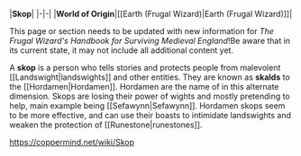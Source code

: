 |**Skop**|
|-|-|
|**World of Origin**|[[Earth (Frugal Wizard)\|Earth (Frugal Wizard)]]|

This page or section needs to be updated with new information for *The Frugal Wizard's Handbook for Surviving Medieval England*!Be aware that in its current state, it may not include all additional content yet.

A **skop** is a person who tells stories and protects people from malevolent [[Landswight\|landswights]] and other entities. They are known as **skalds** to the [[Hordamen\|Hordamen]]. Hordamen are the name of  in this alternate dimension. Skops are losing their power of wights and mostly pretending to help, main example being [[Sefawynn\|Sefawynn]]. Hordamen skops seem to be more effective, and can use their boasts to intimidate landswights and weaken the protection of [[Runestone\|runestones]].



https://coppermind.net/wiki/Skop